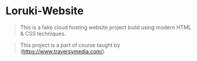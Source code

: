 # Loruki-Website

> This is a fake cloud hosting website project build using modern HTML & CSS techniques.

> This project is a part of course taught by (https://www.traversymedia.com/)
